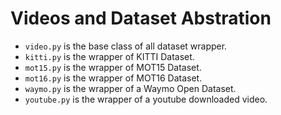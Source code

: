 # Videos and Dataset Abstration

- ```video.py``` is the base class of all dataset wrapper. 
- ```kitti.py``` is the wrapper of KITTI Dataset. 
- ```mot15.py``` is the wrapper of MOT15 Dataset. 
- ```mot16.py``` is the wrapper of MOT16 Dataset. 
- ```waymo.py``` is the wrapper of a Waymo Open Dataset. 
- ```youtube.py``` is the wrapper of a youtube downloaded video. 

